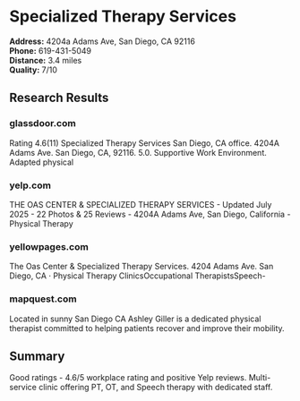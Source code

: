 # Specialized Therapy Services

**Address:** 4204a Adams Ave, San Diego, CA 92116  
**Phone:** 619-431-5049  
**Distance:** 3.4 miles  
**Quality:** 7/10

## Research Results

### glassdoor.com
Rating 4.6(11) Specialized Therapy Services San Diego, CA office. 4204A Adams Ave. San Diego, CA, 92116. 5.0. Supportive Work Environment. Adapted physical

### yelp.com
THE OAS CENTER & SPECIALIZED THERAPY SERVICES - Updated July 2025 - 22 Photos & 25 Reviews - 4204A Adams Ave, San Diego, California - Physical Therapy

### yellowpages.com
The Oas Center & Specialized Therapy Services. 4204 Adams Ave. San Diego, CA · Physical Therapy ClinicsOccupational TherapistsSpeech-

### mapquest.com
Located in sunny San Diego CA Ashley Giller is a dedicated physical therapist committed to helping patients recover and improve their mobility.

## Summary
Good ratings - 4.6/5 workplace rating and positive Yelp reviews. Multi-service clinic offering PT, OT, and Speech therapy with dedicated staff.
